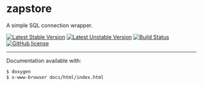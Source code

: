 
zapstore
========

A simple SQL connection wrapper.

[![Latest Stable Version](https://poser.pugx.org/bfitech/zapstore/v/stable)](https://packagist.org/packages/bfitech/zapstore)
[![Latest Unstable Version](https://poser.pugx.org/bfitech/zapstore/v/unstable)](https://packagist.org/packages/bfitech/zapstore)
[![Build Status](https://travis-ci.org/bfitech/zapstore.svg?branch=master)](https://travis-ci.org/bfitech/zapstore)
[![GitHub license](https://img.shields.io/badge/license-MIT-blue.svg)](https://raw.githubusercontent.com/bfitech/zapstore/master/LICENSE)

----

Documentation available with:

```txt
$ doxygen
$ x-www-browser docs/html/index.html
```

